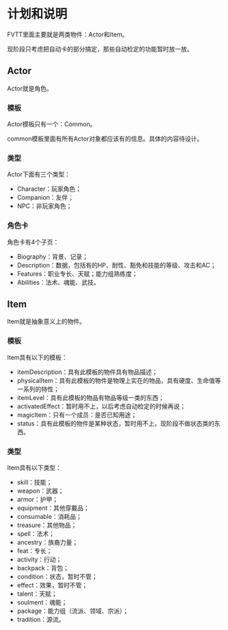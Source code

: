 # 计划和说明

FVTT里面主要就是两类物件：Actor和Item。

现阶段只考虑把自动卡的部分搞定，那些自动检定的功能暂时放一放。

## Actor

Actor就是角色。

### 模板

Actor模板只有一个：Common。

common模板里面有所有Actor对象都应该有的信息。具体的内容待设计。

### 类型

Actor下面有三个类型：

+ Character：玩家角色；
+ Companion：友伴；
+ NPC：非玩家角色；

### 角色卡

角色卡有4个子页：
+ Biography：背景、记录；
+ Description：数据，包括有的HP、耐性、豁免和技能的等级、攻击和AC；
+ Features：职业专长、天赋；能力组熟练度；
+ Abilities：法术、魂能、武技。

## Item

Item就是抽象意义上的物件。

### 模板

Item具有以下的模板：

+ itemDescription：具有此模板的物件具有物品描述；
+ physicalItem：具有此模板的物件是物理上实在的物品，具有硬度、生命值等一系列的特性；
+ itemLevel：具有此模板的物品有物品等级一类的东西；
+ activatedEffect：暂时用不上，以后考虑自动检定的时候再说；
+ magicItem：只有一个成员：是否已知用途；
+ status：具有此模板的物件是某种状态，暂时用不上，现阶段不做状态类的东西。

### 类型

Item具有以下类型：

+ skill：技能；
+ weapon：武器；
+ armor：护甲；
+ equipment：其他穿戴品；
+ consumable：消耗品；
+ treasure：其他物品；
+ spell：法术；
+ ancestry：族裔力量；
+ feat：专长；
+ activity：行动；
+ backpack：背包；
+ condition：状态，暂时不管；
+ effect：效果，暂时不管；
+ talent：天赋；
+ soulment：魂能；
+ package：能力组（流派、领域、宗派）；
+ tradition：源流。